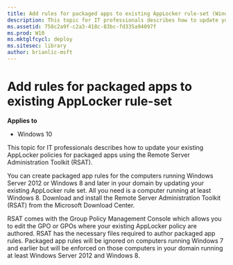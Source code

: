 ```yaml
---
title: Add rules for packaged apps to existing AppLocker rule-set (Windows 10)
description: This topic for IT professionals describes how to update your existing AppLocker policies for packaged apps using the Remote Server Administration Toolkit (RSAT).
ms.assetid: 758c2a9f-c2a3-418c-83bc-fd335a94097f
ms.prod: W10
ms.mktglfcycl: deploy
ms.sitesec: library
author: brianlic-msft
---
```


# Add rules for packaged apps to existing AppLocker rule-set


**Applies to**

-   Windows 10

This topic for IT professionals describes how to update your existing AppLocker policies for packaged apps using the Remote Server Administration Toolkit (RSAT).

You can create packaged app rules for the computers running Windows Server 2012 or Windows 8 and later in your domain by updating your existing AppLocker rule set. All you need is a computer running at least Windows 8. Download and install the Remote Server Administration Toolkit (RSAT) from the Microsoft Download Center.

RSAT comes with the Group Policy Management Console which allows you to edit the GPO or GPOs where your existing AppLocker policy are authored. RSAT has the necessary files required to author packaged app rules. Packaged app rules will be ignored on computers running Windows 7 and earlier but will be enforced on those computers in your domain running at least Windows Server 2012 and Windows 8.

 

 





